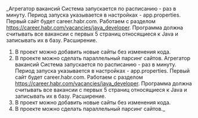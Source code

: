 _Агрегатор вакансий
Система запускается по расписанию - раз в минуту.  Период запуска указывается в настройках - app.properties.
Первый сайт будет career.habr.com. Работаем с разделом https://career.habr.com/vacancies/java_developer.  Программа должна считывать все вакансии c первых 5 страниц относящиеся к Java и записывать их в базу.
Расширение.
1. В проект можно добавить новые сайты без изменения кода.
2. В проекте можно сделать параллельный парсинг сайтов.
Агрегатор вакансий
   Система запускается по расписанию - раз в минуту.  Период запуска указывается в настройках - app.properties.
   Первый сайт будет career.habr.com. Работаем с разделом https://career.habr.com/vacancies/java_developer.  Программа должна считывать все вакансии c первых 5 страниц относящиеся к Java и записывать их в базу.
   Расширение.
3. В проект можно добавить новые сайты без изменения кода.
4. В проекте можно сделать параллельный парсинг сайтов._ 